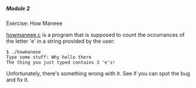 ##### Module 2

Exercise: How Maneee

[howmaneee.c](howmaneee.c) is a program that is supposed to count the occurrances of the letter 'e'
in a string provided by the user:
```
$ ./howmaneee
Type some stuff: Why hello there
The thing you just typed contains 3 'e's!
```

Unfortunately, there's something wrong with it. See if you can spot the bug and fix it.
